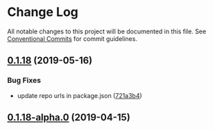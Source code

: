 # Change Log

All notable changes to this project will be documented in this file.
See [Conventional Commits](https://conventionalcommits.org) for commit guidelines.

## [0.1.18](https://github.com/datacamp-engineering/design-system/tree/master/packages/stylesheets/progress-bar/compare/@datacamp/waffles-progress-bar@0.1.18-alpha.0...@datacamp/waffles-progress-bar@0.1.18) (2019-05-16)


### Bug Fixes

* update repo urls in package.json ([721a3b4](https://github.com/datacamp-engineering/design-system/tree/master/packages/stylesheets/progress-bar/commit/721a3b4))





## [0.1.18-alpha.0](https://github.com/datacamp/design-system/compare/@datacamp/waffles-progress-bar@0.1.18-alpha.0...@datacamp/waffles-progress-bar@0.1.18-alpha.0) (2019-04-15)
